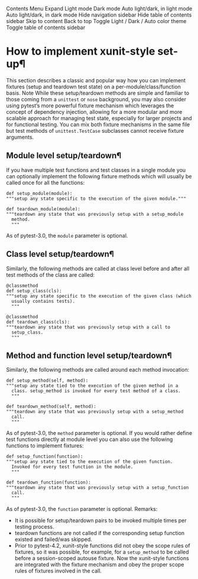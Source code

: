Contents Menu Expand Light mode Dark mode Auto light/dark, in light mode Auto light/dark, in dark mode
Hide navigation sidebar
Hide table of contents sidebar
Skip to content
Back to top
Toggle Light / Dark / Auto color theme
Toggle table of contents sidebar
# How to implement xunit-style set-up¶
This section describes a classic and popular way how you can implement fixtures (setup and teardown test state) on a per-module/class/function basis.
Note
While these setup/teardown methods are simple and familiar to those coming from a `unittest` or `nose` background, you may also consider using pytest’s more powerful fixture mechanism which leverages the concept of dependency injection, allowing for a more modular and more scalable approach for managing test state, especially for larger projects and for functional testing. You can mix both fixture mechanisms in the same file but test methods of `unittest.TestCase` subclasses cannot receive fixture arguments.
## Module level setup/teardown¶
If you have multiple test functions and test classes in a single module you can optionally implement the following fixture methods which will usually be called once for all the functions:
```
def setup_module(module):
"""setup any state specific to the execution of the given module."""

def teardown_module(module):
"""teardown any state that was previously setup with a setup_module
  method.
  """

```

As of pytest-3.0, the `module` parameter is optional.
## Class level setup/teardown¶
Similarly, the following methods are called at class level before and after all test methods of the class are called:
```
@classmethod
def setup_class(cls):
"""setup any state specific to the execution of the given class (which
  usually contains tests).
  """

@classmethod
def teardown_class(cls):
"""teardown any state that was previously setup with a call to
  setup_class.
  """

```

## Method and function level setup/teardown¶
Similarly, the following methods are called around each method invocation:
```
def setup_method(self, method):
"""setup any state tied to the execution of the given method in a
  class. setup_method is invoked for every test method of a class.
  """

def teardown_method(self, method):
"""teardown any state that was previously setup with a setup_method
  call.
  """

```

As of pytest-3.0, the `method` parameter is optional.
If you would rather define test functions directly at module level you can also use the following functions to implement fixtures:
```
def setup_function(function):
"""setup any state tied to the execution of the given function.
  Invoked for every test function in the module.
  """

def teardown_function(function):
"""teardown any state that was previously setup with a setup_function
  call.
  """

```

As of pytest-3.0, the `function` parameter is optional.
Remarks:
  * It is possible for setup/teardown pairs to be invoked multiple times per testing process.
  * teardown functions are not called if the corresponding setup function existed and failed/was skipped.
  * Prior to pytest-4.2, xunit-style functions did not obey the scope rules of fixtures, so it was possible, for example, for a `setup_method` to be called before a session-scoped autouse fixture.
Now the xunit-style functions are integrated with the fixture mechanism and obey the proper scope rules of fixtures involved in the call.


